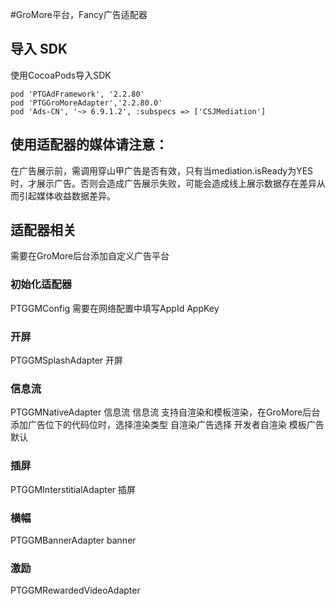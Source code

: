 #GroMore平台，Fancy广告适配器

## 导入 SDK
使用CocoaPods导入SDK

```shell
pod 'PTGAdFramework', '2.2.80'
pod 'PTGGroMoreAdapter','2.2.80.0'            
pod 'Ads-CN', '~> 6.9.1.2', :subspecs => ['CSJMediation']
```

## 使用适配器的媒体请注意：
在广告展示前，需调用穿山甲广告是否有效，只有当mediation.isReady为YES时，才展示广告。否则会造成广告展示失败，可能会造成线上展示数据存在差异从而引起媒体收益数据差异。

## 适配器相关
需要在GroMore后台添加自定义广告平台

### 初始化适配器
PTGGMConfig
需要在网络配置中填写AppId AppKey
   
### 开屏
PTGGMSplashAdapter               开屏

### 信息流
PTGGMNativeAdapter               信息流
信息流 支持自渲染和模板渲染，在GroMore后台添加广告位下的代码位时，选择渲染类型
自渲染广告选择 开发者自渲染 
模板广告 默认

### 插屏
PTGGMInterstitialAdapter         插屏

### 横幅
PTGGMBannerAdapter               banner

### 激励
PTGGMRewardedVideoAdapter

